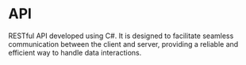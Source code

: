 # API

RESTful API developed using C#.
It is designed to facilitate seamless communication between the client and server,
providing a reliable and efficient way to handle data interactions.

